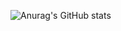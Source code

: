 ![Anurag's GitHub stats](https://github-readme-stats.vercel.app/api?username=anuraghazra&theme=gruvbox_icons=true)
